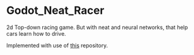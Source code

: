 # Godot_Neat_Racer
2d Top-down racing game. But with neat and neural networks, that help cars learn how to drive.

Implemented with use of [this](https://github.com/pastra98/NEAT_for_Godot) repository.
